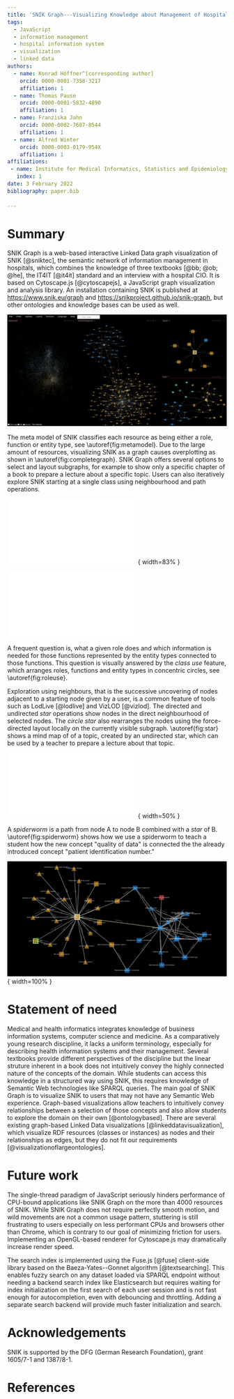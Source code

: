 ```yaml
---
title: 'SNIK Graph---Visualizing Knowledge about Management of Hospital Information Systems'
tags:
  - JavaScript
  - information management
  - hospital information system
  - visualization
  - linked data
authors:
  - name: Konrad Höffner^[corresponding author]
    orcid: 0000-0001-7358-3217
    affiliation: 1
  - name: Thomas Pause
    orcid: 0000-0001-5832-4890
    affiliation: 1
  - name: Franziska Jahn
    orcid: 0000-0002-7687-8544
    affiliation: 1
  - name: Alfred Winter
    orcid: 0000-0003-0179-954X
    affiliation: 1
affiliations:
 - name: Institute for Medical Informatics, Statistics and Epidemiology, Medical Faculty, Leipzig University
   index: 1
date: 3 February 2022
bibliography: paper.bib

---
```


# Summary

SNIK Graph is a web-based interactive Linked Data graph visualization of SNIK [@sniktec], the semantic network of information management in hospitals, which combines the knowledge of three textbooks [@bb; @ob; @he], the IT4IT [@it4it] standard and an interview with a hospital CIO.
It is based on Cytoscape.js [@cytoscapejs], a JavaScript graph visualization and analysis library.
An installation containing SNIK is published at <https://www.snik.eu/graph> and <https://snikproject.github.io/snik-graph>, but other ontologies and knowledge bases can be used as well.

![Full view and subgraphs around *information management*, *systems* and *project*.\label{fig:completegraph}](img/graph.png)

The meta model of SNIK classifies each resource as being either a role, function or entity type, see \autoref{fig:metamodel}.
Due to the large amount of resources, visualizing SNIK as a graph causes overplotting as shown in \autoref{fig:completegraph}.
SNIK Graph offers several options to select and layout subgraphs, for example to show only a specific chapter of a book to prepare a lecture about a specific topic.
Users can also iteratively explore SNIK starting at a single class using neighbourhood and path operations.

![The SNIK Meta Model.\label{fig:metamodel}](img/metamodel.pdf){ width=83% }

![*Class use* of the Chief Information Officer. Entity types omitted for brevity.\label{fig:roleuse}](img/roleuse-inner-dark.pdf)

A frequent question is, what a given role does and which information is needed for those functions represented by the entity types connected to those functions.
This question is visually answered by the *class use* feature, which arranges roles, functions and entity types in concentric circles, see \autoref{fig:roleuse}.

Exploration using neighbours, that is the successive uncovering of nodes adjacent to a starting node given by a user, is a common feature of tools such as LodLive [@lodlive] and VizLOD [@vizlod].
The directed and undirected *star* operations show nodes in the direct neighbourhood of selected nodes.
The *circle star* also rearranges the nodes using the force-directed layout locally on the currently visible subgraph.
\autoref{fig:star} shows a mind map of of a topic, created by an undirected star, which can be used by a teacher to prepare a lecture about that topic.

![*Star* of the 3LGM²-S model for service oriented communication.\label{fig:star}](img/star-dark.pdf){ width=50% }

A *spiderworm* is a path from node A to node B combined with a *star* of B.
\autoref{fig:spiderworm} shows how we use a spiderworm to teach a student how the new concept "quality of data" is connected the the already introduced concept "patient identification number."

![*Spiderworm* from *Application System* to *Application Component*.\label{fig:spiderworm}](img/spiderworm.png){ width=100% }

# Statement of need
Medical and health informatics integrates knowledge of business information systems, computer science and medicine.
As a comparatively young research discipline, it lacks a uniform terminology, especially for describing health information systems and their management.
Several textbooks provide different perspectives of the discipline but the linear struture inherent in a book does not intuitively convey the highly connected nature of the concepts of the domain.
While students can access this knowledge in a structured way using SNIK, this requires knowledge of Semantic Web technologies like SPARQL queries.
The main goal of SNIK Graph is to visualize SNIK to users that may not have any Semantic Web experience.
Graph-based visualizations allow teachers to intuitively convey relationships between a selection of those concepts and also allow students to explore the domain on their own [@ontologybased].
There are several existing graph-based Linked Data visualizations [@linkeddatavisualization], which visualize RDF resources (classes or instances) as nodes and their relationships as edges, but they do not fit our requirements [@visualizationoflargeontologies].

# Future work
The single-thread paradigm of JavaScript seriously hinders performance of CPU-bound applications like SNIK Graph on the more than 4000 resources of SNIK.
While SNIK Graph does not require perfectly smooth motion, and wild movements are not a common usage pattern, stuttering is still frustrating to users especially on less performant CPUs and browsers other than Chrome, which is contrary to our goal of minimizing friction for users. 
Implementing an OpenGL-based renderer for Cytoscape.js may dramatically increase render speed.

The search index is implemented using the Fuse.js [@fuse] client-side library based on the Baeza-Yates--Gonnet algorithm [@textsearching].
This enables fuzzy search on any dataset loaded via SPARQL endpoint without needing a backend search index like Elasticsearch but requires waiting for index initialization on the first search of each user session and is not fast enough for autocompletion, even with debouncing and throttling.
Adding a separate search backend will provide much faster initialization and search.

# Acknowledgements
SNIK is supported by the DFG (German Research Foundation), grant 1605/7-1 and 1387/8-1.

# References
